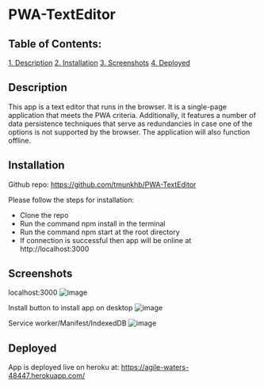 # PWA-TextEditor


## Table of Contents:  
[1. Description](#Description)
[2. Installation](#Installation)
[3. Screenshots](#Screenshots)
[4. Deployed](#Deployed)

## Description
This app is a text editor that runs in the browser. It is a single-page application that meets the PWA criteria. Additionally, it features a number of data persistence techniques that serve as redundancies in case one of the options is not supported by the browser. The application will also function offline.

## Installation
Github repo: https://github.com/tmunkhb/PWA-TextEditor

Please follow the steps for installation:

- Clone the repo
- Run the command npm install in the terminal
- Run the command npm start at the root directory
- If connection is successful then app will be online at http://localhost:3000 

## Screenshots
localhost:3000
![image](https://user-images.githubusercontent.com/109834827/207199250-003906c5-6be3-45b8-814c-8a0e84316e43.png)

Install button to install app on desktop
![image](https://user-images.githubusercontent.com/109834827/207199937-662d4f68-ed8f-4334-bd23-20a51110a8e6.png)

Service worker/Manifest/IndexedDB
![image](https://user-images.githubusercontent.com/109834827/207200117-3b728168-4430-41e2-83b7-41310fdba2c9.png)

## Deployed
App is deployed live on heroku at: 
https://agile-waters-48447.herokuapp.com/

